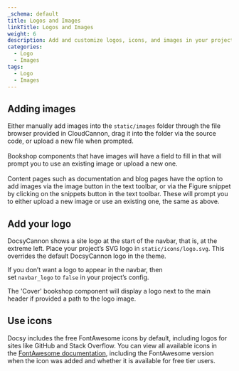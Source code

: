 ```yaml
---
_schema: default
title: Logos and Images
linkTitle: Logos and Images
weight: 6
description: Add and customize logos, icons, and images in your project.
categories:
  - Logo
  - Images
tags:
  - Logo
  - Images
---
```

## Adding images

Either manually add images into the `static/images` folder through the file browser provided in CloudCannon, drag it into the folder via the source code, or upload a new file when prompted.<br><br>Bookshop components that have images will have a field to fill in that will prompt you to use an existing image or upload a new one.&nbsp;<br><br>Content pages such as documentation and blog pages have the option to add images via the image button in the text toolbar, or via the Figure snippet by clicking on the snippets button in the text toolbar. These will prompt you to either upload a new image or use an existing one, the same as above.

## Add your logo

DocsyCannon shows a site logo at the start of the navbar, that is, at the extreme left. Place your project’s SVG logo in&nbsp;`static/icons/logo.svg`. This overrides the default DocsyCannon logo in the theme.

If you don’t want a logo to appear in the navbar, then set&nbsp;`navbar_logo`&nbsp;to&nbsp;`false`&nbsp;in your project’s config.

The 'Cover' bookshop component will display a logo next to the main header if provided a path to the logo image.

## Use icons

Docsy includes the free FontAwesome icons by default, including logos for sites like GitHub and Stack Overflow. You can view all available icons in the&nbsp;[FontAwesome documentation](https://fontawesome.com/icons/), including the FontAwesome version when the icon was added and whether it is available for free tier users.